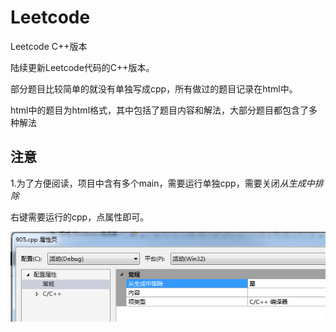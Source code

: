 # Leetcode
Leetcode C++版本

陆续更新Leetcode代码的C++版本。



部分题目比较简单的就没有单独写成cpp，所有做过的题目记录在html中。

html中的题目为html格式，其中包括了题目内容和解法，大部分题目都包含了多种解法



## 注意

1.为了方便阅读，项目中含有多个main，需要运行单独cpp，需要关闭*从生成中排除*

  右键需要运行的cpp，点属性即可。

![](https://github.com/zhan81776075/Leetcode/blob/master/readme_pic/1555512119235.png)
